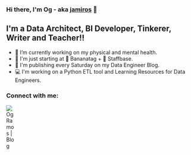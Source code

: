 ### Hi there, I'm Og - aka [jamiros][website] 👋

## I'm a Data Architect, BI Developer, Tinkerer, Writer and Teacher!!

- 🌱  I’m currently working on my physical and mental health.
- 💼  I'm just starting at 🍌 Bananatag + 👔 Staffbase.
- 📔  I'm publishing every Saturday on my Data Engineer Blog.
- 💻  I'm working on a Python ETL tool and Learning Resources for Data Engineers.

### Connect with me:

[<img align="left" alt="Og Ramos | Blog" width="22px" src="https://upload.wikimedia.org/wikipedia/commons/c/cc/White_pencil_icon.svg" />][blog]
[<img align="left" alt="Og Ramos | Website" width="22px" src="https://raw.githubusercontent.com/jamiros/project001/master/globe.svg" />][website]
[<img align="left" alt="Og Ramos | Twitter" width="22px" src="https://raw.githubusercontent.com/jamiros/project001/master/twitter.svg" />][twitter]
[<img align="left" alt="Og Ramos | LinkedIn" width="22px" src="https://raw.githubusercontent.com/jamiros/project001/master/linkedin.svg" />][linkedin]

<br />


[blog]: https://medium.com/@ogramos
[website]: http://ogramos.com
[course]: http://vsCodeHero.com
[twitter]: https://twitter.com/jamiros
[linkedin]: https://linkedin.com/in/ogramos
